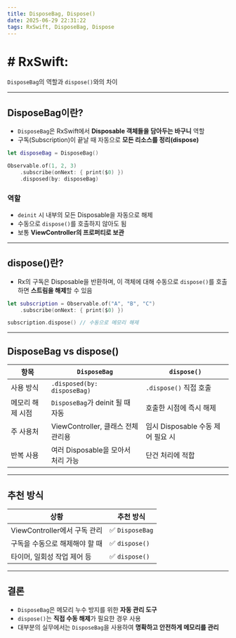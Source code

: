 ```yaml
---
title: DisposeBag, Dispose()
date: 2025-06-29 22:31:22
tags: RxSwift, DisposeBag, Dispose
---
```


# # RxSwift: 
`DisposeBag`의 역할과 `dispose()`와의 차이

---

## DisposeBag이란?
- `DisposeBag`은 RxSwift에서 ****Disposable 객체들을 담아두는 바구니**** 역할
- 구독(Subscription)이 끝날 때 자동으로 ****모든 리소스를 정리(dispose)****
```swift
let disposeBag = DisposeBag()

Observable.of(1, 2, 3)
    .subscribe(onNext: { print($0) })
    .disposed(by: disposeBag)
```

### 역할
- `deinit` 시 내부의 모든 Disposable을 자동으로 해제
- 수동으로 `dispose()`를 호출하지 않아도 됨
- 보통 ****ViewController의 프로퍼티로 보관**** 

---

## dispose()란?
- Rx의 구독은 Disposable을 반환하며, 이 객체에 대해 수동으로 `dispose()`를 호출하면 ****스트림을 해제****할 수 있음
```swift
let subscription = Observable.of("A", "B", "C")
    .subscribe(onNext: { print($0) })

subscription.dispose() // 수동으로 메모리 해제
```

---

## DisposeBag vs dispose()

| 항목           | `DisposeBag`                        | `dispose()`                           |
|----------------|-------------------------------------|----------------------------------------|
| 사용 방식      | `.disposed(by: disposeBag)`         | `.dispose()` 직접 호출                |
| 메모리 해제 시점 | `DisposeBag`가 deinit 될 때 자동     | 호출한 시점에 즉시 해제               |
| 주 사용처      | ViewController, 클래스 전체 관리용   | 임시 Disposable 수동 제어 필요 시     |
| 반복 사용      | 여러 Disposable을 모아서 처리 가능    | 단건 처리에 적합                       |

---

## 추천 방식
| 상황 | 추천 방식 |
|------|-----------|
| ViewController에서 구독 관리 | ✅ `DisposeBag` |
| 구독을 수동으로 해제해야 할 때 | ✅ `dispose()` |
| 타이머, 일회성 작업 제어 등 | ✅ `dispose()` |

---

## 결론
- `DisposeBag`은 메모리 누수 방지를 위한 ****자동 관리 도구****
- `dispose()`는 ****직접 수동 해제****가 필요한 경우 사용
- 대부분의 실무에서는 `DisposeBag`을 사용하여 ****명확하고 안전하게 메모리를 관리****
